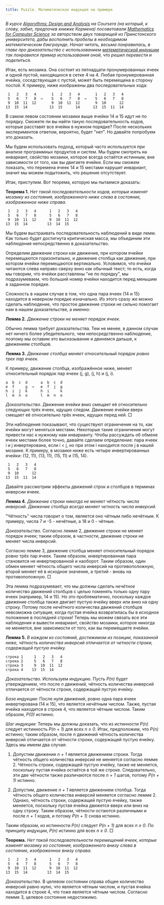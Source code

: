 ```yaml
---
title: Puzzle. Математическая индукция на примере
---
```


*В  курсе  [Algorythms:  Design  and  Analysis][algo-course]  на  Coursera  (на
который, к  слову, забил,  предпочев книжке Кормена)  посоветовали [Mathematics
for  Computer  Science][book] за  авторством  двух  товарищей из  Принстонского
университета, дабы восполнить пробелы  в необходимом математическом бэкграунде.
Начал читать, весьма  понравилась, в главе про  доказательство с использованием
[математической   индукции][математическая-индукция]   так  понравился   пример
использования оной, что решил перевести и поделиться.*

Итак, есть  мозаика. Она  состоит из пятнадцати  пронумерованных ячеек  и одной
пустой, находящихся в сетке 4 на 4. Любая пронумерованная ячейка, соседствующая
с пустой,  может быть перемещена в  сторону постой. К примеру,  ниже изображены
два последовательных хода:

     1   2   3   4       1   2   3   4       1   2   3   4
     5   6   7   8  →    5   6   7   8  →    5   6   7   8
     9  10  11  12       9  10  11  12       9  10      12
    13  15  14          13  15      14      13  15  11  14

В самом левом состоянии мозаики выше ячейки 14 и 15 идут не по порядку. Сможете
ли  вы найти  такую последовательность  ходов, которые  расставят все  ячейки в
нужном порядке? После нескольких  экспериментов ответом, вероятно, будет "нет".
Но давайте попробуем это доказать.

Мы  будем   использовать  подход,   который  часто  используется   при  анализе
программных  продуктов  и систем.  Мы  будем  смотреть на  инвариант,  свойство
мозаики,  которое всегда  остаётся истинным,  вне зависимости  от того,  как вы
двигаете ячейки.  Если мы сможем показать,  что перемена ячеек 14  и 15 местами
нарушит инвариант, значит мы можем подытожить, что решение отсутствует.

Итак, приступим. Вот теорема, которую мы пытаемся доказать:

**Теорема 1.** *Нет такой последовательности  ходов, которые изменят мозаику из
состояния, изображенного ниже слева в состояние, изображенное ниже справа.*

     1   2   3   4      1   2   3   4
     5   6   7   8      5   6   7   8
     9  10  11  12      9  10  11  12
    13  15  14         13  14  15

Мы  будем выстраивать  последовательность наблюдений  в виде  лемм. Как  только
будет достигнута критическая масса, мы объединим эти наблюдения непосредственно
в доказательство.

Определим  движение  строки  как  движение,  при  котором  ячейки  перемещаются
горизонтально, и движение столбца как движение, при котором ячейки перемещаются
вертикально.  Условимся, что  ячейки  читаются слева  направо  сверху вниз  как
обычный  текст; то  есть,  когда  мы говорим,  что  ячейки  расставлены "не  по
порядку", мы подразумеваем, что больший  номер ячейки находится перед меньшим в
заданном порядке.

Сложность в  нашем случае  в том,  что одна пара  ячеек (14  и 15)  находится в
неверном порядке  изначально. Из этого  сразу же можно сделать  наблюдение, что
простое  движение строки  не  сильно  помогает нам  в  нашем доказательстве,  а
именно:

**Лемма 2.** *Движение строки не меняет порядок ячеек.*

Обычно лемма требует  доказательства. Тем не менее, в данном  случае нет ничего
более  убедительного, чем  непосредственно наблюдение,  поэтому мы  оставим это
высказывание и двинемся дальше, к движениям столбцов.

**Лемма  3.** *Движение  столбца меняет  относительный порядок  ровно трех  пар
ячеек.*

К примеру,  движение столбца,  изображённое ниже, меняет  относительный порядок
пар ячеек (j, g), (j, h) и (j, i).

    a  b  c  d      a  b  c  d
    e  f     g  →   e  f  j  g
    h  i  j  k      h  i     k
    l  m  n  o      l  m  n  o

*Доказательство.* Движение  ячейки вниз смещает её  относительно следующих трёх
ячеек, идущих следом. Движение ячейки вверх смещает её относительно трёх ячеек,
идущих перед ней. □

Эти наблюдения показывают,  что существуют ограничение на то,  как ячейки могут
меняться местами. Некоторые такие ограничения  могут привести нас к нужному нам
инварианту.  Чтобы рассуждать  об  обмене ячеек  местами  более точно,  давайте
сделаем определение: пара ячеек i и j инвертирована,  если i < j, но при этом i
находится  после j  в нашей  мозаике.  К примеру,  в мозаике  ниже есть  четыре
инвертированных ячейки: (12, 11), (13, 11), (15, 11) и (15, 14).

     1   2   3   4
     5   6   7   8
     9  10      12
    13  15  11  14

Давайте рассмотрим эффекты движений строк и столбцов в терминах инверсии ячеек.

**Лемма  4.**  *Движение строки  никогда  не  меняет чётность  числа  инверсий.
Движение столбца всегда меняет четность числа инверсий.*

"Чётность" числа говорит  о том, является оно чётным либо  нечётным. К примеру,
числа 7 и -5 - нечётные, а 18 и 0 - чётные.

*Доказательство.* Согласно  лемме 2, движение  строки не меняет  порядок ячеек;
таким образом, в частности, движение строки не меняет числа инверсий.

Согласно лемме 3, движение столбца  меняет относительный порядок ровно трёх пар
ячеек.  Таким образом,  инвертированная  пара становится  не инвертированной  и
наоборот. Таким  образом, один обмен  меняет чётность общего числа  инверсий на
противоположную, второй  меняет её  в исходное  значение, а  третий -  вновь на
противоположную. □

Эта лемма подразумевает,  что мы должны сделать  *нечётное* количество движений
столбцов с целью  поменять только одну пару  ячеек (например, 14 и  15). Но это
проблематично, поскольку  каждое движение  столбца также двигает  пустую ячейку
вверх или  вниз на  одну строку. Потому  после *нечётного*  количества движений
столбцов невозможна  ситуация, когда пустая  ячейка возвратилась бы  в исходное
положение  в последней  строке!  Теперь  мы можем  связать  все эти  наблюдения
и  вывести  инвариант,  свойство  мозаики, которое  никогда  не  меняется,  вне
зависимости от того, как вы перемещаете ячейки.

**Лемма 5.**  *В каждом из  состояний, достижимом из позиции,  показанной ниже,
чётность количества  инверсий отличается от четности  строки, содержащей пустую
ячейку.*

    строка 1     1   2   3   4
    строка 2     5   6   7   8
    строка 3     9  10  11  12
    строка 4    13  15  14

*Доказательство.*  Используем индукцию.  Пусть *P(n)*  будет утверждением,  что
после *n* движений, чётность количества инверсий отличается от чётности строки,
содержащей пустую ячейку.

*База индукции:* После нуля движений, ровно одна пара ячеек инвертирована (14 и
15), что является  нечётным числом. Также, пустая ячейка находится  в строке 4,
что является чётным числом. Таким образом, *P(0)* истинно.

*Шаг индукции:*  Теперь мы  должны доказать, что  из истинности  *P(n)* следует
истинность *P(n + 1)* для всех *n  ≥ 0*. Итак, предположим, что *P(n)* истинно;
таким образом,  после *n* движений  чётность количества инверсий  отличается от
чётности строки, содержащей пустую ячейку. Здесь мы имеем два случая:

1. Допустим движение  *n + 1* является движением строки.  Тогда чётность общего
количества инверсий не  меняется согласно лемме 2.  Чётность строки, содержащей
пустую ячейку,  также не меняется,  поскольку пустая  ячейка остаётся в  той же
строке. Следовательно, эти две чётности также  различаются после *n + 1* шагов,
потому *P(n + 1)* истинно.

2. Допустим, движение *n + 1* является движением столбца. Тогда чётность общего
количества  инверсий  меняется  согласно  лемме  2.  Однако,  чётность  строки,
содержащей  пустую ячейку,  также  меняется, поскольку  пустая ячейка  движется
вверх или  вниз на одну строку.  Таким образом, чётности остаются  различными и
после *n + 1* ходов, и потому *P(n + 1)* снова истинно.

Таким образом,  из истинности *P(n)* следует  *P(n + 1)*  для всех *n ≥  0*. По
принципу индукции, *P(n)* истинно для всех *n ≥ 0*. □

**Теорема.** *Нет  такой последовательности перемещений ячеек,  которые изменят
мозаику из состояния, изображенного внизу слева в состояние, изображенное внизу
справа.*

     1   2   3   4      1   2   3   4
     5   6   7   8      5   6   7   8
     9  10  11  12      9  10  11  12
    13  15  14         13  14  15

*Доказательство.* В  целевом состоянии  справа общее количество  инверсий равно
нулю, что  является чётным числом,  и пустая ячейка  находится в строке  4, что
тоже является чётным числом. Согласно лемме 3, целевое состояние недостижимо.



[algo-course]: https://www.coursera.org/course/algo
[book]: http://www.cs.princeton.edu/courses/archive/spr10/cos433/mathcs.pdf
[математическая-индукция]: http://ru.wikipedia.org/wiki/Математическая_индукция
